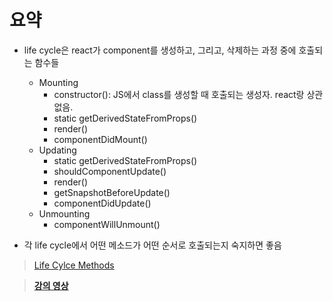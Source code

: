 # 요약

- life cycle은 react가 component를 생성하고, 그리고, 삭제하는 과정 중에 호출되는 함수들
  - Mounting
    - constructor(): JS에서 class를 생성할 때 호출되는 생성자. react랑 상관없음.
    - static getDerivedStateFromProps()
    - render()
    - componentDidMount()
  - Updating
    - static getDerivedStateFromProps()
    - shouldComponentUpdate()
    - render()
    - getSnapshotBeforeUpdate()
    - componentDidUpdate()
  - Unmounting
    - componentWillUnmount()

- 각 life cycle에서 어떤 메소드가 어떤 순서로 호출되는지 숙지하면 좋음

> [Life Cylce Methods](https://ko.reactjs.org/docs/react-component.html)

> **[강의 영상](https://youtu.be/ycOQk7SZWkM)**